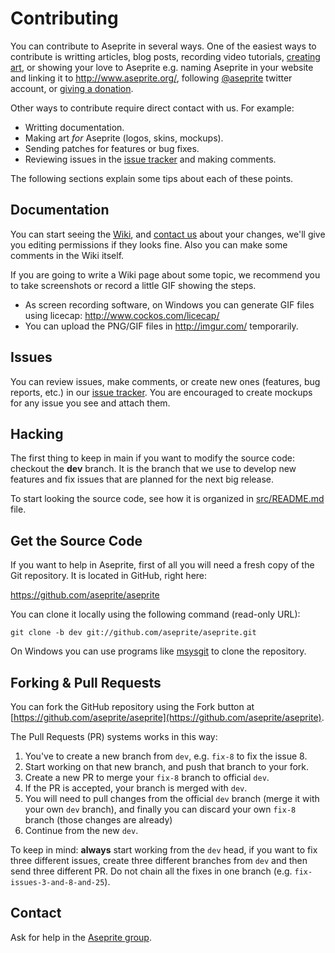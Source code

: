 # Contributing

You can contribute to Aseprite in several ways. One of the easiest
ways to contribute is writting articles, blog posts, recording video
tutorials, [creating art](http://aseprite.deviantart.com/), or showing
your love to Aseprite e.g. naming Aseprite in your website and linking
it to http://www.aseprite.org/, following
[@aseprite](https://twitter.com/aseprite) twitter account, or
[giving a donation](http://www.aseprite.org/donate/).

Other ways to contribute require direct contact with us. For example:
* Writting documentation.
* Making art *for* Aseprite (logos, skins, mockups).
* Sending patches for features or bug fixes.
* Reviewing issues in the [issue tracker](http://code.google.com/p/aseprite/issues/list) and making comments.

The following sections explain some tips about each of these points.

## Documentation

You can start seeing the
[Wiki](https://code.google.com/p/aseprite/wiki/Home), and
[contact us](http://groups.google.com/group/aseprite-discuss) about your changes,
we'll give you editing permissions if they looks fine. Also you can
make some comments in the Wiki itself.

If you are going to write a Wiki page about some topic, we recommend
you to take screenshots or record a little GIF showing the steps.

* As screen recording software, on Windows you can generate GIF files
  using licecap: http://www.cockos.com/licecap/
* You can upload the PNG/GIF files in http://imgur.com/ temporarily.

## Issues

You can review issues, make comments, or create new ones (features,
bug reports, etc.) in our
[issue tracker](http://code.google.com/p/aseprite/issues/list).  You
are encouraged to create mockups for any issue you see and attach them.

## Hacking

The first thing to keep in main if you want to modify the source code:
checkout the **dev** branch. It is the branch that we use to develop
new features and fix issues that are planned for the next big release.

To start looking the source code, see how it is organized in
[src/README.md](https://github.com/aseprite/aseprite/tree/dev/src/#aseprite-source-code)
file.

## Get the Source Code

If you want to help in Aseprite, first of all you will need a fresh
copy of the Git repository. It is located in GitHub, right here:

https://github.com/aseprite/aseprite

You can clone it locally using the following command (read-only URL):

    git clone -b dev git://github.com/aseprite/aseprite.git

On Windows you can use programs like
[msysgit](http://msysgit.github.io/) to clone the repository.

## Forking & Pull Requests

You can fork the GitHub repository using the Fork button at
[https://github.com/aseprite/aseprite](https://github.com/aseprite/aseprite).

The Pull Requests (PR) systems works in this way:

1. You've to create a new branch from `dev`, e.g. `fix-8` to fix the issue 8.
1. Start working on that new branch, and push that branch to your fork.
1. Create a new PR to merge your `fix-8` branch to official `dev`.
1. If the PR is accepted, your branch is merged with `dev`.
1. You will need to pull changes from the official `dev` branch (merge
   it with your own `dev` branch), and finally you can discard your
   own `fix-8` branch (those changes are already)
1. Continue from the new `dev`.

To keep in mind: **always** start working from the `dev` head, if you
want to fix three different issues, create three different branches
from `dev` and then send three different PR. Do not chain all the
fixes in one branch (e.g. `fix-issues-3-and-8-and-25`).

## Contact

Ask for help in the [Aseprite group](http://groups.google.com/group/aseprite-discuss).

